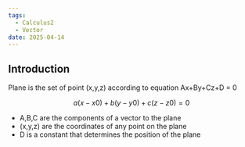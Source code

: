 ```yaml
---
tags:
  - Calculus2
  - Vector
date: 2025-04-14
---
```

## Introduction 
Plane is the set of point (x,y,z) according to equation Ax+By+Cz+D = 0

$$ a(x−x0)+b(y−y0)+c(z−z0)=0 $$

- A,B,C are the components of a vector to the plane
- (x,y,z) are the coordinates of any point on the plane
- D is a constant that determines the position of the plane

